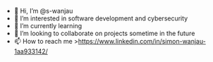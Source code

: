 - 👋 Hi, I’m @s-wanjau
- 👀 I’m interested in software development and cybersecurity
- 🌱 I’m currently learning 
- 💞️ I’m looking to collaborate on projects sometime in the future
- 📫 How to reach me >https://www.linkedin.com/in/simon-wanjau-1aa933142/

<!---
s-wanjau/s-wanjau is a ✨ special ✨ repository because its `README.md` (this file) appears on your GitHub profile.
You can click the Preview link to take a look at your changes.
--->
